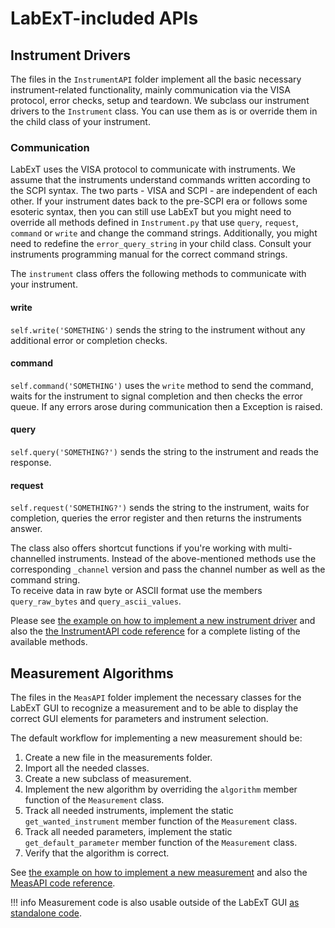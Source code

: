 # LabExT-included APIs

## Instrument Drivers

The files in the `InstrumentAPI` folder implement all the basic necessary instrument-related functionality, mainly 
communication via the VISA protocol, error checks, setup and teardown. We subclass our instrument drivers to the 
`Instrument` class. You can use them as is or override them in the child class of your instrument.

### Communication
LabExT uses the VISA protocol to communicate with instruments. We assume that the instruments understand commands 
written according to the SCPI syntax. The two parts - VISA and SCPI - are independent of each other. If your instrument 
dates back to the pre-SCPI era or follows some esoteric syntax, then you can still use LabExT but you might need to 
override all methods defined in `Instrument.py` that use 
`query`, `request`, `command` or `write` and change the command strings. Additionally, you might need to redefine the 
`error_query_string` in your child class. Consult your instruments programming manual for the correct command strings.

The `instrument` class offers the following methods to communicate with your instrument.

#### write
```self.write('SOMETHING')``` sends the string to the instrument without any additional error or completion checks.
#### command
```self.command('SOMETHING')``` uses the `write` method to send the command, waits for the instrument to signal 
completion and then checks the error queue. If any errors arose during communication then a Exception is raised.
#### query
```self.query('SOMETHING?')``` sends the string to the instrument and reads the response.
#### request
```self.request('SOMETHING?')``` sends the string to the instrument, waits for completion, queries the error register 
and then returns the instruments answer.

The class also offers shortcut functions if you're working with multi-channelled instruments. Instead of the above-mentioned 
methods use the corresponding `_channel` version and pass the channel number as well as the command string.  
To receive data in raw byte or ASCII format use the members `query_raw_bytes` and `query_ascii_values`.

Please see [the example on how to implement a new instrument driver](./code_new_instr_example.md) and also the 
[the InstrumentAPI code reference](./reference_InstrumentAPI.md) for a complete listing of the available methods.

## Measurement Algorithms

The files in the `MeasAPI` folder implement the necessary classes for the LabExT GUI to recognize a measurement
and to be able to display the correct GUI elements for parameters and instrument selection.

The default workflow for implementing a new measurement should be:

1. Create a new file in the measurements folder.
2. Import all the needed classes.
3. Create a new subclass of measurement.
4. Implement the new algorithm by overriding the ``algorithm`` member function of the ``Measurement`` class.
5. Track all needed instruments, implement the static ``get_wanted_instrument`` member function of the ``Measurement`` class.
6. Track all needed parameters, implement the static ``get_default_parameter`` member function of the ``Measurement`` class.
7. Verify that the algorithm is correct.

See [the example on how to implement a new measurement](./code_new_meas_example.md) and also the
[MeasAPI code reference](./reference_MeasAPI.md).

!!! info
    Measurement code is also usable outside of the LabExT GUI [as standalone code](./code_standalone_meas.md).
